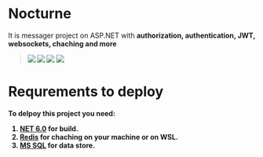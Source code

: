 # Nocturne
It is messager project on ASP.NET with <strong>authorization, authentication, JWT, websockets, chaching <strong> and more
>![](https://img.shields.io/badge/-ASP.NET%20Core%206.0-blue)
![](https://img.shields.io/badge/NET-6.0-violet)
![](https://img.shields.io/badge/-SignalR-blue)
![](https://img.shields.io/badge/-Redis-red)
# Requrements to deploy
To delpoy this project you need:
1. <a href="https://dotnet.microsoft.com/en-us/download/dotnet/6.0">NET 6.0</a> for build.
2. <a href="https://redis.io/">Redis</a> for chaching on your machine or on WSL.
3. <a href="https://www.microsoft.com/ru-ru/sql-server/sql-server-downloads">MS SQL</a> for data store.
